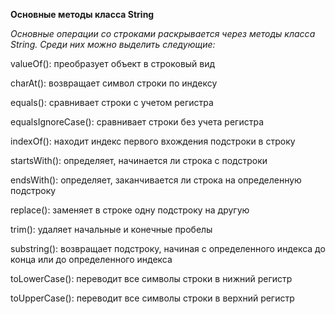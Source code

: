 **Основные методы класса String**

*Основные операции со строками раскрывается через методы класса String. Среди них можно выделить следующие:*

valueOf(): преобразует объект в строковый вид

charAt(): возвращает символ строки по индексу

equals(): сравнивает строки с учетом регистра

equalsIgnoreCase(): сравнивает строки без учета регистра

indexOf(): находит индекс первого вхождения подстроки в строку

startsWith(): определяет, начинается ли строка с подстроки

endsWith(): определяет, заканчивается ли строка на определенную подстроку

replace(): заменяет в строке одну подстроку на другую

trim(): удаляет начальные и конечные пробелы

substring(): возвращает подстроку, начиная с определенного индекса до конца или до определенного индекса

toLowerCase(): переводит все символы строки в нижний регистр

toUpperCase(): переводит все символы строки в верхний регистр